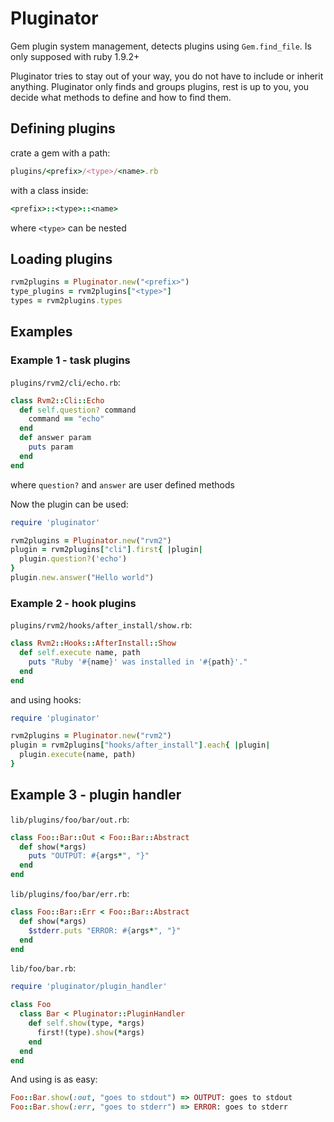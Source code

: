 # Pluginator

Gem plugin system management, detects plugins using `Gem.find_file`.
Is only supposed with ruby 1.9.2+

Pluginator tries to stay out of your way, you do not have to include or inherit anything.
Pluginator only finds and groups plugins, rest is up to you,
you decide what methods to define and how to find them.

## Defining plugins

crate a gem with a path:

```ruby
plugins/<prefix>/<type>/<name>.rb
```

with a class inside:

```ruby
<prefix>::<type>::<name>
```

where `<type>` can be nested

## Loading plugins

```ruby
rvm2plugins = Pluginator.new("<prefix>")
type_plugins = rvm2plugins["<type>"]
types = rvm2plugins.types
```

## Examples

### Example 1 - task plugins

`plugins/rvm2/cli/echo.rb`:

```ruby
class Rvm2::Cli::Echo
  def self.question? command
    command == "echo"
  end
  def answer param
    puts param
  end
end
```

where `question?` and `answer` are user defined methods

Now the plugin can be used:

```ruby
require 'pluginator'

rvm2plugins = Pluginator.new("rvm2")
plugin = rvm2plugins["cli"].first{ |plugin|
  plugin.question?('echo')
}
plugin.new.answer("Hello world")
```

### Example 2 - hook plugins

`plugins/rvm2/hooks/after_install/show.rb`:

```ruby
class Rvm2::Hooks::AfterInstall::Show
  def self.execute name, path
    puts "Ruby '#{name}' was installed in '#{path}'."
  end
end
```

and using hooks:

```ruby
require 'pluginator'

rvm2plugins = Pluginator.new("rvm2")
plugin = rvm2plugins["hooks/after_install"].each{ |plugin|
  plugin.execute(name, path)
}
```

## Example 3 - plugin handler

`lib/plugins/foo/bar/out.rb`:

```ruby
class Foo::Bar::Out < Foo::Bar::Abstract
  def show(*args)
    puts "OUTPUT: #{args*", "}"
  end
end
```

`lib/plugins/foo/bar/err.rb`:

```ruby
class Foo::Bar::Err < Foo::Bar::Abstract
  def show(*args)
    $stderr.puts "ERROR: #{args*", "}"
  end
end
```

`lib/foo/bar.rb`:

```ruby
require 'pluginator/plugin_handler'

class Foo
  class Bar < Pluginator::PluginHandler
    def self.show(type, *args)
      first!(type).show(*args)
    end
  end
end
```

And using is as easy:

```ruby
Foo::Bar.show(:out, "goes to stdout") => OUTPUT: goes to stdout
Foo::Bar.show(:err, "goes to stderr") => ERROR: goes to stderr
```

